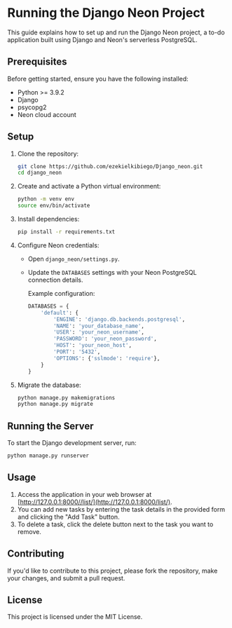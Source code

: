 # Running the Django Neon Project

This guide explains how to set up and run the Django Neon project, a to-do application built using Django and Neon's serverless PostgreSQL.

## Prerequisites

Before getting started, ensure you have the following installed:

- Python >= 3.9.2
- Django
- psycopg2
- Neon cloud account

## Setup

1. Clone the repository:

    ```bash
    git clone https://github.com/ezekielkibiego/Django_neon.git
    cd django_neon
    ```

2. Create and activate a Python virtual environment:

    ```bash
    python -m venv env
    source env/bin/activate
    ```

3. Install dependencies:

    ```bash
    pip install -r requirements.txt
    ```

4. Configure Neon credentials:

    - Open `django_neon/settings.py`.
    - Update the `DATABASES` settings with your Neon PostgreSQL connection details.

        Example configuration:

        ```python
        DATABASES = {
            'default': {
                'ENGINE': 'django.db.backends.postgresql',
                'NAME': 'your_database_name',
                'USER': 'your_neon_username',
                'PASSWORD': 'your_neon_password',
                'HOST': 'your_neon_host',
                'PORT': '5432',
                'OPTIONS': {'sslmode': 'require'},
            }
        }
        ```

5. Migrate the database:

    ```bash
    python manage.py makemigrations
    python manage.py migrate
    ```

## Running the Server

To start the Django development server, run:

```bash
python manage.py runserver

```

## Usage

1. Access the application in your web browser at [http://127.0.0.1:8000//list/](http://127.0.0.1:8000/list/).
2. You can add new tasks by entering the task details in the provided form and clicking the "Add Task" button.
3. To delete a task, click the delete button next to the task you want to remove.



## Contributing

If you'd like to contribute to this project, please fork the repository, make your changes, and submit a pull request.

## License

This project is licensed under the MIT License.